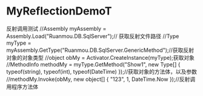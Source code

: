 # MyReflectionDemoT
反射调用测试
//Assembly myAssembly = Assembly.Load("Ruanmou.DB.SqlServer");// 获取反射文件路径
//Type myType = myAssembly.GetType("Ruanmou.DB.SqlServer.GenericMethod");//获取反射对象的对象类型
//object obMy = Activator.CreateInstance(myType);获取对象
//MethodInfo methodMy = myType.GetMethod("Show1", new Type[] { typeof(string), typeof(int), typeof(DateTime) });//获取对象的方法体，以及参数
//methodMy.Invoke(obMy, new object[] { "123", 1, DateTime.Now });//反射调用程序方法体

